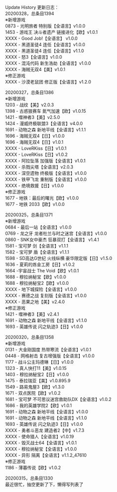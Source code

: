 Update History 更新日志：  
20200328，总条目1394  
※新增游戏  
0873 - 光明旅者 特别版【全语言】v1.0.0  
1453 - 游戏王 决斗者遗产 链接进化【欧】v1.0.1  
XXXX - Good Job!【全语言】 v1.0.0  
XXXX - 黑道圣徒4 连任【全语言】v1.0.0  
XXXX - 黑道圣徒4 连任【全语言】v1.1.0  
XXXX - 怒3【全语言】v1.0.0  
XXXX - 混沌代码 新生浩劫【全语言】v1.0.0  
XXXX - 海贼无双4【美】v1.0.1  
※修正游戏  
XXXX - 沙漠老鼠团 修正版【全语言】v1.2.0  
  
20200327，总条目1386  
※新增游戏  
1203 - 战纹【美】v2.0.3  
1398 - 古惑狼赛车 氮气加速【欧】v1.0.15  
1421 - 噬神者3【美】v2.5.0  
1424 - 漫威终极联盟3【全语言】v4.0.0  
1691 - 动物之森 新地平线【全语言】v1.1.1  
1696 - 海贼无双4【日】v1.0.0  
1696 - 海贼无双4【日】v1.0.1  
XXXX - LoveRKiss【日】v1.0.1  
XXXX - LoveRKiss【日】v1.0.2  
XXXX - 阿拉坠落 加强版【全语言】v1.0.1  
XXXX - 杀戮尖塔【全语言】v2.0.3  
XXXX - 深空遗物 终极版【全语言】v1.0.0  
XXXX - 铁甲飞龙 重制版【全语言】v1.0.0  
XXXX - 绝境救援【日】v1.0.0  
※修正游戏  
1677 - 地铁：最后的曙光【欧】v1.0.0  
1677 - 地铁 2033【欧】v1.0.0  
  
20200325，总条目1371  
※新增游戏  
0684 - 最后一站【全语言】v1.0.0  
0769 - 龙之牙 龙者杜兰与时之迷宫【全语言】v1.0.0  
0860 - SNK女中豪杰 狂暴双打【全语言】 v1.4.1  
1581 - 宝可梦 剑【全语言】v1.1.1  
1582 - 宝可梦 盾【全语言】v1.1.1  
1598 - SD高达G世纪 火线纵横 豪华限定版【日】v1.5.0  
1636 - 夏莉的炼金工房【日】v1.0.2  
1664 -宇宙战士 The Void【欧】v1.0.1  
1688 - 穆拉纳秘宝【欧】v1.0.0  
1688 - 穆拉纳秘宝2【欧】v1.0.0  
XXXX - 地下城探险【全语言】v1.0.0  
XXXX - 赛德之战 复刻版【全语言】v1.0.0  
XXXX - 恶果之地【美】v2.4.0  
※修正游戏  
1421 - 噬神者3【美】v2.4.1  
1691 - 动物之森 新地平线【全语言】v1.1.0  
1693 - 英雄传说 闪之轨迹3【日】v1.0.0  
  
20200320，总条目1358  
※新增游戏  
0131 - 大金刚国度 热带寒流【全语言】v1.0.1  
0448 - 网格射击 复古增强版【全语言】v1.0.0  
1177 - 战斗公主玛德琳【日】v1.0.0  
1323 - 真人快打11【美】v1.0.15  
1403 - 穆拉纳秘宝2【日】v1.0.0  
1475 - 泰拉瑞亚【美】v1.0.895.9  
1549 - 路易鬼屋3【欧】v1.3.0  
1671 - 双点医院【欧】v1.0.2  
1681 - 宝可梦 不可思议迷宫救助队DX【全语言】v1.0.2  
1686 - 我的英雄学院2【欧】v1.0.1  
1691 - 动物之森 新地平线【全语言】v1.0.0  
1691 - 动物之森 新地平线【全语言】v1.1.0  
1693 - 英雄传说 闪之轨迹3【日】v1.0.0  
XXXX - 勇者斗恶龙 建造者2【中】v1.7.3  
XXXX - 使命猎人【全语言】v1.0.19  
XXXX - 毁灭战士64【全语言】v1.0.1  
XXXX - 穆拉纳秘宝【全语言】v1.0.0  
XXXX - 异形 隔离【全语言】v1.1.2_47610  
※修正游戏  
1186 - 薄暮传说【欧】v1.0.2  
  
20200315，总条目1330  
最近很忙，抽空更新了下，懒得写列表了
